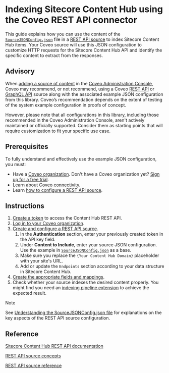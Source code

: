# Indexing Sitecore Content Hub using the Coveo REST API connector

This guide explains how you can use the content of the [`SourceJSONConfig.json`](SourceJSONConfig.json) file in a [REST API source](https://docs.coveo.com/en/1896/) to index Sitecore Content Hub items. Your Coveo source will use this JSON configuration to customize HTTP requests for the Sitecore Content Hub API and identify the specific content to extract from the responses.

## Advisory

When [adding a source of content](https://docs.coveo.com/en/3390/index-content/add-or-edit-a-source#add-a-source) in the [Coveo Administration Console](https://docs.coveo.com/en/1841/), Coveo may recommend, or not recommend, using a Coveo [REST API](https://docs.coveo.com/en/1896/) or [GraphQL API](https://docs.coveo.com/en/n6gh2329/) source along with the associated example JSON configuration from this library. Coveo’s recommendation depends on the extent of testing of the system example configuration in proofs of concept.

However, please note that all configurations in this library, including those recommended in the Coveo Administration Console, aren't actively maintained or officially supported. Consider them as starting points that will require customization to fit your specific use case.

## Prerequisites

To fully understand and effectively use the example JSON configuration, you must:
- Have a [Coveo organization](https://docs.coveo.com/en/185). Don't have a Coveo organization yet? [Sign up for a free trial](https://www.coveo.com/en/free-trial?utm_marketing_tactic=connectivity_library).
- Learn about [Coveo connectivity](https://docs.coveo.com/en/1702).
- Learn [how to configure a REST API source](https://docs.coveo.com/en/1896/).

## Instructions

1. [Create a token](https://doc.sitecore.com/ch/en/developers/42/cloud-dev/rest-api--get-token.html) to access the Content Hub REST API.
2. [Log in to your Coveo organization](https://platform.cloud.coveo.com).
3. [Create and configure a REST API source](https://docs.coveo.com/en/1896/).
   1. In the **Authentication** section, enter your previously created token in the API key field.
   2. Under **Content to Include**, enter your source JSON configuration. Use the example in [`SourceJSONConfig.json`](https://github.com/coveooss/connectivity-library/blob/master/Sitecore%20Content%20Hub/SourceJSONConfig.json) as a base.
   3. Make sure you replace the `{Your Content Hub Domain}` placeholder with your site's URL.
   4. Add or update the `Endpoints` section according to your data structure in Sitecore Content Hub.
4. [Create the appropriate fields and mappings](https://docs.coveo.com/en/1896/#completion).
5. Check whether your source indexes the desired content properly. You might find you need an [indexing pipeline extension](https://docs.coveo.com/en/1645/) to achieve the expected result.

> [!NOTE]
> See [Understanding the SourceJSONConfig.json file](resources/understanding-the-sourcejsonconfig-json-file.md) for explanations on the key aspects of the REST API source configuration.

## Reference

[Sitecore Content Hub REST API documentation](https://doc.sitecore.com/ch/en/developers/cloud-dev/rest-api.html)

[REST API source concepts](https://docs.coveo.com/en/3131/)

[REST API source reference](https://docs.coveo.com/en/1525/)
